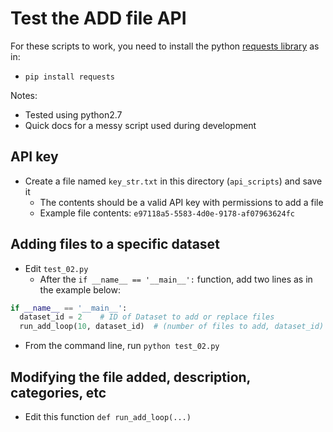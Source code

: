 
# Test the **ADD** file API

For these scripts to work, you need to install the python [requests library](http://docs.python-requests.org/en/master/) as in:
  - ```pip install requests```

Notes:
  - Tested using python2.7
  - Quick docs for a messy script used during development

## API key

- Create a file named ```key_str.txt``` in this directory (```api_scripts```) and save it
  - The contents should be a valid API key with permissions to add a file
  - Example file contents: ```e97118a5-5583-4d0e-9178-af07963624fc```

## Adding files to a specific dataset
- Edit ```test_02.py```
  - After the ```if __name__ == '__main__':``` function, add two lines as in the example below:
```python
if __name__ == '__main__':
  dataset_id = 2    # ID of Dataset to add or replace files
  run_add_loop(10, dataset_id)  # (number of files to add, dataset_id)
```
 - From the command line, run ```python test_02.py```

## Modifying the file added, description, categories, etc
 - Edit this function ```def run_add_loop(...)```
